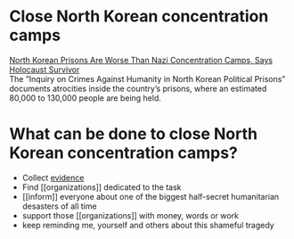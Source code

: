 # Close North Korean concentration camps

[North Korean Prisons Are Worse Than Nazi Concentration Camps, Says Holocaust Survivor](
https://www.huffingtonpost.com/entry/north-korean-prisons-nazi-camps_us_5a2fad6ce4b0461754330e3d)  
The ”Inquiry on Crimes Against Humanity in North Korean Political Prisons” documents atrocities inside the country’s prisons, where an estimated 80,000 to 130,000 people are being held.

# What can be done to close North Korean concentration camps?

* Collect [evidence](../../wiki/evidence)
* Find [[organizations]] dedicated to the task
* [[inform]] everyone about one of the biggest half-secret humanitarian desasters of all time
* support those [[organizations]] with money, words or work
* keep reminding me, yourself and others about this shameful tragedy


